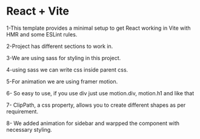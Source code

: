 # React + Vite

1-This template provides a minimal setup to get React working in Vite with HMR and some ESLint rules.

2-Project has different sections to work in.

3-We are using sass for styling in this project.

4-using sass we can write css inside parent css.

<!-- example
 .navbar{
    height: 100px;

    .wrapper{
        max-width: 1366px;
        margin: auto;
        display: flex;
        align-items: center;
        justify-content: space-between;
    }
}wrapper is inside navbar which is parent css for navbar component -->

5-For animation we are using framer motion.

6- So easy to use, if you use div just use motion.div, motion.h1 and like that

7- ClipPath, a css property, allows you to create different shapes as per requirement.

8- We added animation for sidebar and warpped the component with necessary styling.
